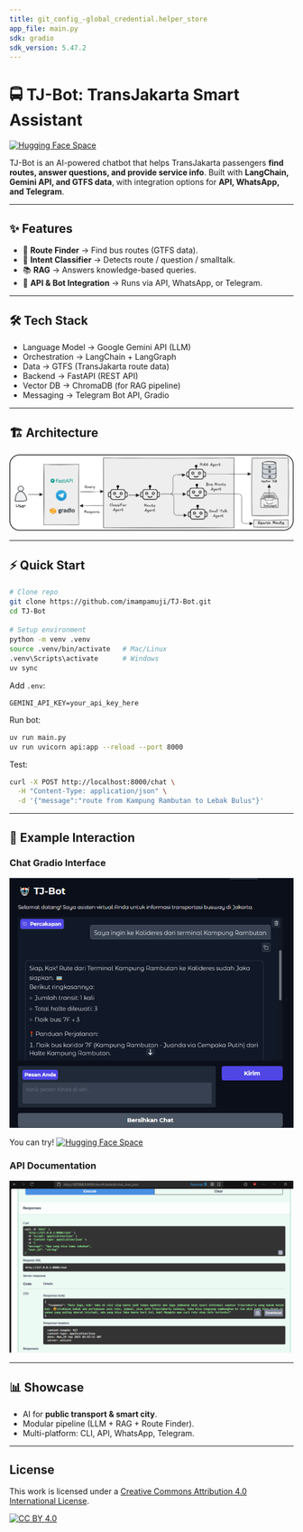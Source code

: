 ```yaml
---
title: git_config_-global_credential.helper_store
app_file: main.py
sdk: gradio
sdk_version: 5.47.2
---
```

# 🚍 TJ-Bot: TransJakarta Smart Assistant

[![Hugging Face Space](https://img.shields.io/badge/%F0%9F%A4%97%20Try%20on%20Hugging%20Face-blue?logo=huggingface)](https://huggingface.co/spaces/imampamuji/TJ-bot)

TJ-Bot is an AI-powered chatbot that helps TransJakarta passengers **find routes, answer questions, and provide service info**.
Built with **LangChain, Gemini API, and GTFS data**, with integration options for **API, WhatsApp, and Telegram**.

---

## ✨ Features

* 🔎 **Route Finder** → Find bus routes (GTFS data).
* 🤖 **Intent Classifier** → Detects route / question / smalltalk.
* 📚 **RAG** → Answers knowledge-based queries.
* 💬 **API & Bot Integration** → Runs via API, WhatsApp, or Telegram.

---
## 🛠️ Tech Stack

- Language Model → Google Gemini API (LLM)
- Orchestration → LangChain + LangGraph
- Data → GTFS (TransJakarta route data)
- Backend → FastAPI (REST API)
- Vector DB → ChromaDB (for RAG pipeline)
- Messaging → Telegram Bot API, Gradio

---

## 🏗️ Architecture

![Diagram Architecture](docs/images/diagram.png)

---

## ⚡ Quick Start

```bash
# Clone repo
git clone https://github.com/imampamuji/TJ-Bot.git
cd TJ-Bot

# Setup environment
python -m venv .venv
source .venv/bin/activate   # Mac/Linux
.venv\Scripts\activate      # Windows
uv sync
```

Add `.env`:

```
GEMINI_API_KEY=your_api_key_here

```

Run bot:

```bash
uv run main.py
uv run uvicorn api:app --reload --port 8000
```

Test:

```bash
curl -X POST http://localhost:8000/chat \
  -H "Content-Type: application/json" \
  -d '{"message":"route from Kampung Rambutan to Lebak Bulus"}'
```

---

## 💬 Example Interaction

### Chat Gradio Interface 

![Chat Demo](docs/images/tj_bot_gradio.png)

You can try!  [![Hugging Face Space](https://img.shields.io/badge/%F0%9F%A4%97%20Try%20on%20Hugging%20Face-blue?logo=huggingface)](https://huggingface.co/spaces/imampamuji/TJ-bot)

### API Documentation

![Swagger](docs/images/api_docs.png)

---

## 📊 Showcase

* AI for **public transport & smart city**.
* Modular pipeline (LLM + RAG + Route Finder).
* Multi-platform: CLI, API, WhatsApp, Telegram.

---

## License

This work is licensed under a
[Creative Commons Attribution 4.0 International License][cc-by].

[![CC BY 4.0][cc-by-image]][cc-by]

[cc-by]: http://creativecommons.org/licenses/by/4.0/
[cc-by-image]: https://i.creativecommons.org/l/by/4.0/88x31.png